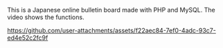 This is a Japanese online bulletin board made with PHP and MySQL. The video shows the functions. 








https://github.com/user-attachments/assets/f22aec84-7ef0-4adc-93c7-ed4e52c2fc9f


